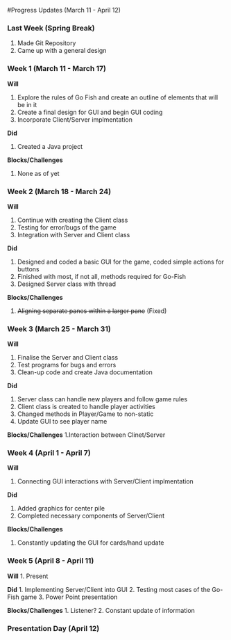 
#Progress Updates (March 11 - April 12)

### Last Week (Spring Break)
  1. Made Git Repository
  2. Came up with a general design

### Week 1 (March 11 - March 17)
  **Will**
  1. Explore the rules of Go Fish and create an outline of elements that will be in it
  2. Create a final design for GUI and begin GUI coding
  3. Incorporate Client/Server implmentation

  **Did**
  1. Created a Java project

  **Blocks/Challenges** 
  1. None as of yet

### Week 2 (March 18 - March 24)
  **Will**
  1. Continue with creating the Client class
  2. Testing for error/bugs of the game
  3. Integration with Server and Client class
  
  **Did**
  1. Designed and coded a basic GUI for the game, coded simple actions for buttons
  2. Finished with most, if not all, methods required for Go-Fish
  3. Designed Server class with thread
  
  **Blocks/Challenges**
  1. ~~Aligning separate panes within a larger pane~~ (Fixed)

### Week 3 (March 25 - March 31)
  **Will**
  1. Finalise the Server and Client class
  2. Test programs for bugs and errors
  3. Clean-up code and create Java documentation
  
  **Did**
  1. Server class can handle new players and follow game rules
  2. Client class is created to handle player activities
  3. Changed methods in Player/Game to non-static
  4. Update GUI to see player name
  
  **Blocks/Challenges**
  1.Interaction between Clinet/Server
    
### Week 4 (April 1 - April 7)
  **Will**
  1. Connecting GUI interactions with Server/Client implmentation 
    
  **Did**
  1. Added graphics for center pile
  2. Completed necessary components of Server/Client
  
  **Blocks/Challenges**
  1. Constantly updating the GUI for cards/hand update
  
### Week 5 (April 8 - April 11)
  **Will**
    1. Present
  
  **Did**
    1. Implementing Server/Client into GUI
    2. Testing most cases of the Go-Fish game
    3. Power Point presentation
    
  **Blocks/Challenges**
    1. Listener?
    2. Constant update of information
    
### Presentation Day (April 12)
